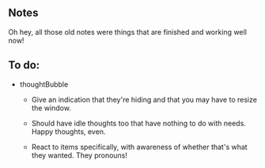 ## Notes

Oh hey, all those old notes were things that are finished and working well now!

## To do:

- thoughtBubble

  - Give an indication that they're hiding and that you may have to resize the window.

  - Should have idle thoughts too that have nothing to do with needs. Happy thoughts, even.

  - React to items specifically, with awareness of whether that's what they wanted. They pronouns!

  

